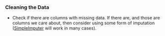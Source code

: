 ### Cleaning the Data
- Check if there are columns with missing data. If there are, and those are columns we care about, then consider using some form of imputation ([SimpleImputer](http://scikit-learn.org/dev/modules/generated/sklearn.impute.SimpleImputer.html#sklearn.impute.SimpleImputer) will work in many cases).
